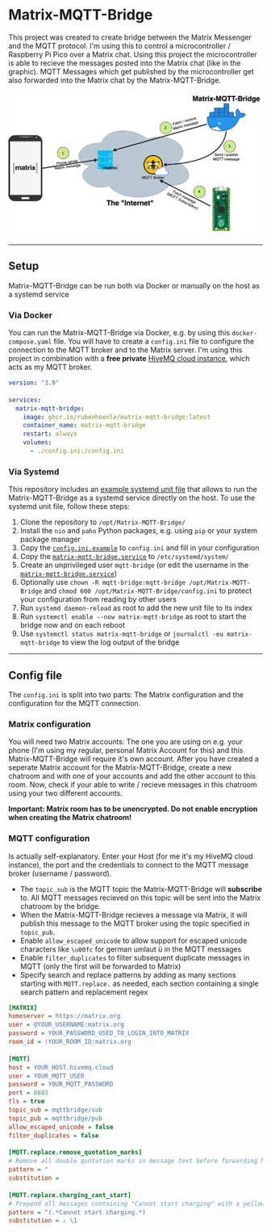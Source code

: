 # Matrix-MQTT-Bridge

This project was created to create bridge between the Matrix Messenger and the MQTT protocol. I'm using this to control a microcontroller / Raspberry Pi Pico over a Matrix chat. Using this project the microcontroller is able to recieve the messages posted into the Matrix chat (like in the graphic). MQTT Messages which get published by the microcontroller get also forwarded into the Matrix chat by the Matrix-MQTT-Bridge.

![Matrix-MQTT-Bridge](docs/phone_to_pico.png?raw=true)

-----

## Setup
Matrix-MQTT-Bridge can be run both via Docker or manually on the host as a systemd service

### Via Docker
You can run the Matrix-MQTT-Bridge via Docker, e.g. by using this `docker-compose.yaml` file. You will have to create a `config.ini` file to configure the connection to the MQTT broker and to the Matrix server. I'm using this project in combination with a **free private** [HiveMQ cloud instance](https://console.hivemq.cloud/), which acts as my MQTT broker.

```yaml
version: "3.9"

services:
  matrix-mqtt-bridge:
    image: ghcr.io/rubenhoenle/matrix-mqtt-bridge:latest
    container_name: matrix-mqtt-bridge
    restart: always
    volumes:
      - ./config.ini:/config.ini
```

### Via Systemd
This repository includes an [example systemd unit file](matrix-mqtt-bridge.service) that allows to run the Matrix-MQTT-Bridge as a systemd service directly on the host. To use the systemd unit file, follow these steps:

1. Clone the repository to `/opt/Matrix-MQTT-Bridge/`
2. Install the `nio` and `paho` Python packages, e.g. using `pip` or your system package manager
3. Copy the [`config.ini.example`](config.ini.example) to `config.ini` and fill in your configuration
4. Copy the [`matrix-mqtt-bridge.service`](matrix-mqtt-bridge.service) to `/etc/systemd/system/`
5. Create an unprivileged user `mqtt-bridge` (or edit the username in the [`matrix-mqtt-bridge.service`](matrix-mqtt-bridge.service))
6. Optionally use `chown -R mqtt-bridge:mqtt-bridge /opt/Matrix-MQTT-Bridge` and `chmod 600 /opt/Matrix-MQTT-Bridge/config.ini` to protect your configuration from reading by other users
7. Run `systemd daemon-reload` as root to add the new unit file to its index
8. Run `systemctl enable --now matrix-mqtt-bridge` as root to start the bridge now and on each reboot
9. Use `systemctl status matrix-mqtt-bridge` or `journalctl -eu matrix-mqtt-bridge` to view the log output of the bridge

-----

## Config file
The `config.ini` is split into two parts: The Matrix configuration and the configuration for the MQTT connection.

### Matrix configuration
You will need two Matrix accounts: The one you are using on e.g. your phone (I'm using my regular, personal Matrix Account for this) and this Matrix-MQTT-Bridge will require it's own account. After you have created a seperate Matrix account for the Matrix-MQTT-Bridge, create a new chatroom and with one of your accounts and add the other account to this room. Now, check if your able to write / recieve messages in this chatroom using your two different accounts.

**Important: Matrix room has to be unencrypted. Do not enable encryption when creating the Matrix chatroom!**

### MQTT configuration
Is actually self-explanatory. Enter your Host (for me it's my HiveMQ cloud instance), the port and the credentials to connect to the MQTT message broker (username / password).     
- The `topic_sub` is the MQTT topic the Matrix-MQTT-Bridge will **subscribe** to. All MQTT messages recieved on this topic will be sent into the Matrix chatroom by the bridge.
- When the Matrix-MQTT-Bridge recieves a message via Matrix, it will publish this message to the MQTT broker using the topic specified in `topic_pub`.
- Enable `allow_escaped_unicode` to allow support for escaped unicode characters like `\u00fc` for german umlaut ü in the MQTT messages
- Enable `filter_duplicates` to filter subsequent duplicate messages in MQTT (only the first will be forwarded to Matrix)
- Specify search and replace patterns by adding as many sections starting with `MQTT.replace.` as needed, each section containing a single search pattern and replacement regex

```ini
[MATRIX]
homeserver = https://matrix.org
user = @YOUR_USERNAME:matrix.org
password = YOUR_PASSWORD_USED_TO_LOGIN_INTO_MATRIX
room_id = !YOUR_ROOM_ID:matrix.org

[MQTT]
host = YOUR_HOST.hivemq.cloud
user = YOUR_MQTT_USER
password = YOUR_MQTT_PASSWORD
port = 8883
tls = true
topic_sub = mqttbridge/sub
topic_pub = mqttbridge/pub
allow_escaped_unicode = false
filter_duplicates = false

[MQTT.replace.remove_quotation_marks]
# Remove all double quotation marks in message text before forwarding MQTT messages
pattern = "
substitution = 

[MQTT.replace.charging_cant_start]
# Prepend all messages containing "Cannot start charging" with a yellow warning sign emoji
pattern = ^(.*Cannot start charging.*)
substitution = ⚠️ \1
```
